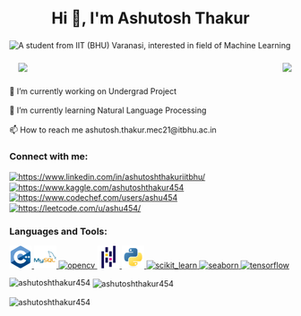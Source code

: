 <h1 align="center">Hi 👋, I'm Ashutosh Thakur</h1>

###

<img align="left" height="40" src="https://datascientest.com/en/wp-content/uploads/sites/9/2021/01/Machine-learning-def-.png"  />

###

<p align="left">A student from IIT (BHU) Varanasi, interested in field of Machine Learning</p>

###

<img align="right" height="200" src="https://media.tenor.com/KdkhCJ65m0sAAAAj/peach-goma-peach-and-goma.gif"  />

###

<div align="left">
  <img src="https://visitor-badge.laobi.icu/badge?page_id=ashutoshthakur454.ashutoshthakur454&"  />
</div>

###

<p align="left">🔭 I’m currently working on Undergrad Project<br><br>🌱 I’m currently learning Natural Language Processing<br><br>📫 How to reach me ashutosh.thakur.mec21@itbhu.ac.in</p>

###
<h3 align="left">Connect with me:</h3>
<p align="left">
<a href="https://linkedin.com/in/https://www.linkedin.com/in/ashutoshthakuriitbhu/" target="blank"><img align="center" src="https://raw.githubusercontent.com/rahuldkjain/github-profile-readme-generator/master/src/images/icons/Social/linked-in-alt.svg" alt="https://www.linkedin.com/in/ashutoshthakuriitbhu/" height="30" width="40" /></a>
<a href="https://kaggle.com/https://www.kaggle.com/ashutoshthakur454" target="blank"><img align="center" src="https://raw.githubusercontent.com/rahuldkjain/github-profile-readme-generator/master/src/images/icons/Social/kaggle.svg" alt="https://www.kaggle.com/ashutoshthakur454" height="30" width="40" /></a>
<a href="https://www.codechef.com/users/https://www.codechef.com/users/ashu454" target="blank"><img align="center" src="https://cdn.jsdelivr.net/npm/simple-icons@3.1.0/icons/codechef.svg" alt="https://www.codechef.com/users/ashu454" height="30" width="40" /></a>
<a href="https://www.leetcode.com/https://leetcode.com/u/ashu454/" target="blank"><img align="center" src="https://raw.githubusercontent.com/rahuldkjain/github-profile-readme-generator/master/src/images/icons/Social/leet-code.svg" alt="https://leetcode.com/u/ashu454/" height="30" width="40" /></a>
</p>

<h3 align="left">Languages and Tools:</h3>
<p align="left"> <a href="https://www.w3schools.com/cpp/" target="_blank" rel="noreferrer"> <img src="https://raw.githubusercontent.com/devicons/devicon/master/icons/cplusplus/cplusplus-original.svg" alt="cplusplus" width="40" height="40"/> </a> <a href="https://www.mysql.com/" target="_blank" rel="noreferrer"> <img src="https://raw.githubusercontent.com/devicons/devicon/master/icons/mysql/mysql-original-wordmark.svg" alt="mysql" width="40" height="40"/> </a> <a href="https://opencv.org/" target="_blank" rel="noreferrer"> <img src="https://www.vectorlogo.zone/logos/opencv/opencv-icon.svg" alt="opencv" width="40" height="40"/> </a> <a href="https://pandas.pydata.org/" target="_blank" rel="noreferrer"> <img src="https://raw.githubusercontent.com/devicons/devicon/2ae2a900d2f041da66e950e4d48052658d850630/icons/pandas/pandas-original.svg" alt="pandas" width="40" height="40"/> </a> <a href="https://www.python.org" target="_blank" rel="noreferrer"> <img src="https://raw.githubusercontent.com/devicons/devicon/master/icons/python/python-original.svg" alt="python" width="40" height="40"/> </a> <a href="https://scikit-learn.org/" target="_blank" rel="noreferrer"> <img src="https://upload.wikimedia.org/wikipedia/commons/0/05/Scikit_learn_logo_small.svg" alt="scikit_learn" width="40" height="40"/> </a> <a href="https://seaborn.pydata.org/" target="_blank" rel="noreferrer"> <img src="https://seaborn.pydata.org/_images/logo-mark-lightbg.svg" alt="seaborn" width="40" height="40"/> </a> <a href="https://www.tensorflow.org" target="_blank" rel="noreferrer"> <img src="https://www.vectorlogo.zone/logos/tensorflow/tensorflow-icon.svg" alt="tensorflow" width="40" height="40"/> </a> </p>

<p><img align="left" src="https://github-readme-stats.vercel.app/api/top-langs?username=ashutoshthakur454&show_icons=true&locale=en&layout=compact" alt="ashutoshthakur454" /></p>

<p>&nbsp;<img align="center" src="https://github-readme-stats.vercel.app/api?username=ashutoshthakur454&show_icons=true&locale=en" alt="ashutoshthakur454" /></p>

<p><img align="center" src="https://github-readme-streak-stats.herokuapp.com/?user=ashutoshthakur454&" alt="ashutoshthakur454" /></p>
